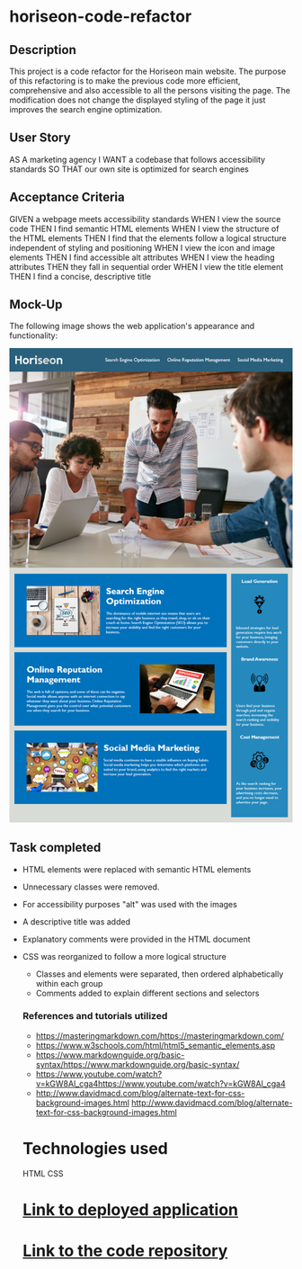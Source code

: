 # horiseon-code-refactor

## Description

This project is a code refactor for the Horiseon main website. The purpose of this refactoring  is to make the previous code more efficient, comprehensive and also accessible to all the persons visiting the page. The modification does not change the displayed styling of the page it just improves the search engine optimization.
 

 ## User Story
AS A marketing agency
I WANT a codebase that follows accessibility standards
SO THAT our own site is optimized for search engines


## Acceptance Criteria
GIVEN a webpage meets accessibility standards
WHEN I view the source code
THEN I find semantic HTML elements
WHEN I view the structure of the HTML elements
THEN I find that the elements follow a logical structure independent of styling and positioning
WHEN I view the icon and image elements
THEN I find accessible alt attributes
WHEN I view the heading attributes
THEN they fall in sequential order
WHEN I view the title element
THEN I find a concise, descriptive title

## Mock-Up
The following image shows the web application's appearance and functionality:

<img src="./assets/images/01-html-css-git-homework-demo.png">

## Task completed
* HTML elements were replaced with semantic HTML elements
* Unnecessary classes were removed.
* For accessibility purposes "alt" was used with the images
* A descriptive title was added
* Explanatory comments were provided in the HTML document
* CSS was reorganized to follow a more logical structure
   * Classes and elements were separated, then ordered alphabetically within each group
   * Comments added to explain different sections and selectors

   ### References and tutorials utilized

   * https://masteringmarkdown.com/https://masteringmarkdown.com/
   * https://www.w3schools.com/html/html5_semantic_elements.asp
   * https://www.markdownguide.org/basic-syntax/https://www.markdownguide.org/basic-syntax/
   * https://www.youtube.com/watch?v=kGW8Al_cga4https://www.youtube.com/watch?v=kGW8Al_cga4
   * http://www.davidmacd.com/blog/alternate-text-for-css-background-images.html http://www.davidmacd.com/blog/alternate-text-for-css-background-images.html
   

   # Technologies used
     HTML CSS

  # [Link to deployed application]()
  # [Link to the code repository](https://github.com/SHERPA-CODING/Horiseon-Refactor.git)


